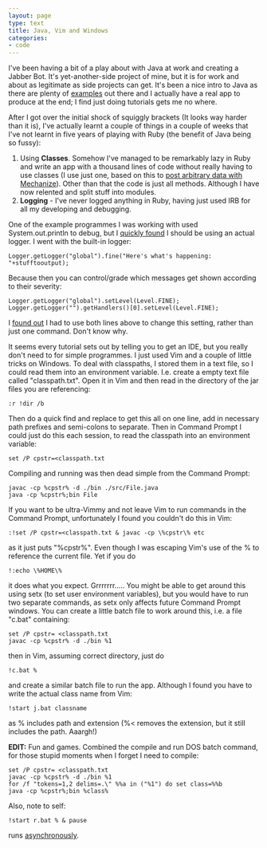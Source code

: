 ```yaml
---
layout: page
type: text
title: Java, Vim and Windows
categories: 
- code
---
```

I've been having a bit of a play about with Java at work and creating a Jabber Bot. It's yet-another-side project of mine, but it is for work and about as legitimate as side projects can get. It's been a nice intro to Java as there are plenty of [examples](http://www.freddyvazquez.com/Simple_XMPP_Jabber_Bot_Java_Smack_API.html) out there and I actually have a real app to produce at the end; I find just doing tutorials gets me no where. 

After I got over the initial shock of squiggly brackets (It looks way harder than it is), I've actually learnt a couple of things in a couple of weeks that I've not learnt in five years of playing with Ruby (the benefit of Java being so fussy):

1. Using **Classes**. Somehow I've managed to be remarkably lazy in Ruby and write an app with a thousand lines of code without really having to use classes (I use just one, based on this to [post arbitrary data with Mechanize](http://thread.gmane.org/gmane.comp.lang.ruby.modules.mechanize.user/375)). Other than that the code is just all methods. Although I have now relented and split stuff into modules.
2. **Logging** - I've never logged anything in Ruby, having  just used IRB for all my developing and debugging. 

One of the example programmes I was working with used System.out.println to debug, but I [quickly found](http://www.vipan.com/htdocs/log4jhelp.html) I should be using an actual logger. I went with the built-in logger:

    Logger.getLogger("global").fine("Here's what's happening: "+stufftooutput);

Because then you can control/grade which messages get shown according to their severity:

    Logger.getLogger("global").setLevel(Level.FINE);
    Logger.getLogger("").getHandlers()[0].setLevel(Level.FINE);

I [found out](http://coding.derkeiler.com/Archive/Java/comp.lang.java.help/2005-09/msg00152.html) I had to use both lines above to change this setting, rather than just one command. Don't know why. 

It seems every tutorial sets out by telling you to get an IDE, but you really don't need to for simple programmes. I just used Vim and a couple of little tricks on Windows. To deal with classpaths, I stored them in a text file, so I could read them into an environment variable. I.e. create a empty text file called "classpath.txt". Open it in Vim and then read in the directory of the jar files you are referencing:

    :r !dir /b

Then do a quick find and replace to get this all on one line, add in necessary path prefixes and semi-colons to separate. Then in Command Prompt I could just do this each session, to read the classpath into an environment variable:

    set /P cpstr=<classpath.txt

Compiling and running was then dead simple from the Command Prompt:

    javac -cp %cpstr% -d ./bin ./src/File.java
    java -cp %cpstr%;bin File

If you want to be ultra-Vimmy and not leave Vim to run commands in the Command Prompt, unfortunately I found you couldn't do this in Vim:

    :!set /P cpstr=<classpath.txt & javac -cp \%cpstr\% etc

as it just puts "%cpstr%". Even though I was escaping Vim's use of the % to reference the current file. Yet if you do

    !:echo \%HOME\% 

it does what you expect. Grrrrrrr..... You might be able to get around this using setx (to set user environment variables), but you would have to run two separate commands, as setx only affects future Command Prompt windows. You can create a little batch file to work around this, i.e. a file "c.bat" containing:

    set /P cpstr= <classpath.txt
    javac -cp %cpstr% -d ./bin %1

then in Vim, assuming correct directory, just do

    !c.bat %

and create a similar batch file to run the app. Although I found you have to write the actual class name from Vim:

    !start j.bat classname

as % includes path and extension (%< removes the extension, but it still includes the path. Aaargh!)

**EDIT:** Fun and games. Combined the compile and run DOS batch command, for those stupid moments when I forget I need to compile:

    set /P cpstr= <classpath.txt
    javac -cp %cpstr% -d ./bin %1
    for /f "tokens=1,2 delims=.\" %%a in ("%1") do set class=%%b
    java -cp %cpstr%;bin %class%

Also, note to self:

    !start r.bat % & pause

runs [asynchronously](http://vim.wikia.com/wiki/Execute_external_programs_asynchronously_under_Windows).
